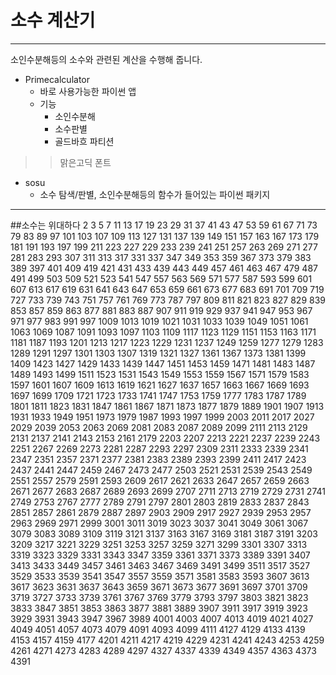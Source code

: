 # 소수 계산기
----------------------------
소인수분해등의 소수와 관련된 계산을 수행해 줍니다.

- Primecalculator
  - 바로 사용가능한 파이썬 앱
  - 기능
    - 소인수분해
    - 소수판별
    - 골드바흐 파티션
>>맑은고딕 폰트 
      
- sosu
  - 소수 탐색/판별, 소인수분해등의 함수가 들어있는 파이썬 패키지
    




----------------------------
##소수는 위대하다
2	3	5	7	11	13	17	19	23	29  31	37	41	43	47	53	59	61	67	71
73	79	83	89	97	101	103	107	109	113 127	131	137	139	149	151	157	163	167	173
179	181	191	193	197	199	211	223	227	229 233	239	241	251	257	263	269	271	277	281
283	293	307	311	313	317	331	337	347	349 353	359	367	373	379	383	389	397	401	409
419	421	431	433	439	443	449	457	461	463
467	479	487	491	499	503	509	521	523	541
547	557	563	569	571	577	587	593	599	601
607	613	617	619	631	641	643	647	653	659
661	673	677	683	691	701	709	719	727	733
739	743	751	757	761	769	773	787	797	809
811	821	823	827	829	839	853	857	859	863
877	881	883	887	907	911	919	929	937	941
947	953	967	971	977	983	991	997	1009	1013
1019	1021	1031	1033	1039	1049	1051	1061	1063	1069
1087	1091	1093	1097	1103	1109	1117	1123	1129	1151
1153	1163	1171	1181	1187	1193	1201	1213	1217	1223 1229	1231	1237	1249	1259	1277	1279	1283	1289
1291	1297	1301	1303	1307	1319	1321	1327	1361	1367
1373	1381	1399	1409	1423	1427	1429	1433	1439	1447
1451	1453	1459	1471	1481	1483	1487	1489	1493	1499
1511	1523	1531	1543	1549	1553	1559	1567	1571	1579
1583	1597	1601	1607	1609	1613	1619	1621	1627	1637
1657	1663	1667	1669	1693	1697	1699	1709	1721	1723
1733	1741	1747	1753	1759	1777	1783	1787	1789	1801
1811	1823	1831	1847	1861	1867	1871	1873	1877	1879
1889	1901	1907	1913	1931	1933	1949	1951	1973	1979
1987	1993	1997	1999	2003	2011	2017	2027	2029	2039
2053	2063	2069	2081	2083	2087	2089	2099	2111	2113
2129	2131	2137	2141	2143	2153	2161	2179	2203	2207
2213	2221	2237	2239	2243	2251	2267	2269	2273	2281
2287	2293	2297	2309	2311	2333	2339	2341	2347	2351
2357	2371	2377	2381	2383	2389	2393	2399	2411	2417
2423	2437	2441	2447	2459	2467	2473	2477	2503	2521
2531	2539	2543	2549	2551	2557	2579	2591	2593	2609
2617	2621	2633	2647	2657	2659	2663	2671	2677	2683
2687	2689	2693	2699	2707	2711	2713	2719	2729	2731 2741	2749	2753	2767	2777	2789	2791	2797	2801
2803	2819	2833	2837	2843	2851	2857	2861	2879	2887
2897	2903	2909	2917	2927	2939	2953	2957	2963	2969
2971	2999	3001	3011	3019	3023	3037	3041	3049	3061
3067	3079	3083	3089	3109	3119	3121	3137	3163	3167
3169	3181	3187	3191	3203	3209	3217	3221	3229	3251
3253	3257	3259	3271	3299	3301	3307	3313	3319	3323
3329	3331	3343	3347	3359	3361	3371	3373	3389	3391
3407	3413	3433	3449	3457	3461	3463	3467	3469	3491
3499	3511	3517	3527	3529	3533	3539	3541	3547	3557
3559	3571	3581	3583	3593	3607	3613	3617	3623	3631
3637	3643	3659	3671	3673	3677	3691	3697	3701	3709
3719	3727	3733	3739	3761	3767	3769	3779	3793	3797
3803	3821	3823	3833	3847	3851	3853	3863	3877	3881
3889	3907	3911	3917	3919	3923	3929	3931	3943	3947
3967	3989	4001	4003	4007	4013	4019	4021	4027	4049
4051	4057	4073	4079	4091	4093	4099	4111	4127	4129
4133	4139	4153	4157	4159	4177	4201	4211	4217	4219
4229	4231	4241	4243	4253	4259	4261	4271	4273	4283
4289	4297	4327	4337	4339	4349	4357	4363	4373	4391

